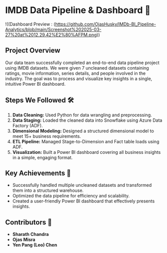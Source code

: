 # IMDB Data Pipeline & Dashboard 🚀

!((Dashboard Preview : (https://github.com/OjasHusky/IMDb-BI_Pipeline-Analytics/blob/main/Screenshot%202025-03-27%20at%2012.29.42%E2%80%AFPM.png))

## Project Overview
Our data team successfully completed an end-to-end data pipeline project using IMDB datasets. We were given 7 uncleaned datasets containing ratings, movie information, series details, and people involved in the industry. The goal was to process and visualize key insights in a single, intuitive Power BI dashboard.

## Steps We Followed 🛠️
1. **Data Cleaning:** Used Python for data wrangling and preprocessing.
2. **Data Staging:** Loaded the cleaned data into Snowflake using Azure Data Factory (ADF).
3. **Dimensional Modeling:** Designed a structured dimensional model to meet 15+ business requirements.
4. **ETL Pipeline:** Managed Stage-to-Dimension and Fact table loads using ADF.
5. **Visualization:** Built a Power BI dashboard covering all business insights in a simple, engaging format.

## Key Achievements 🎯
- Successfully handled multiple uncleaned datasets and transformed them into a structured warehouse.
- Optimized the data pipeline for efficiency and scalability.
- Created a user-friendly Power BI dashboard that effectively presents insights.

## Contributors 🙌
- **Sharath Chandra**
- **Ojas Misra**
- **Yen Pang (Leo) Chen**


